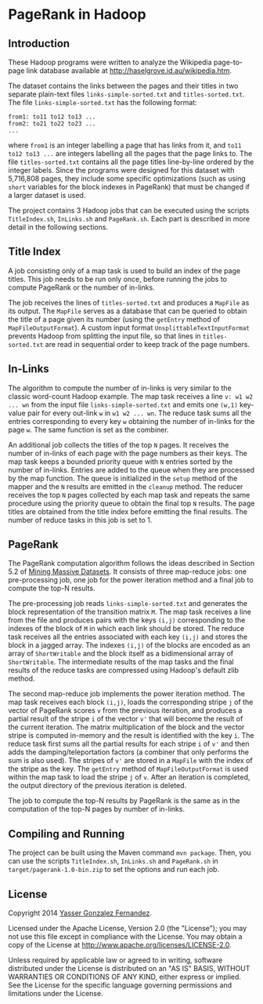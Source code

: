 # PageRank in Hadoop

## Introduction

These Hadoop programs were written to analyze the Wikipedia page-to-page link database available at http://haselgrove.id.au/wikipedia.htm. 

The dataset contains the links between the pages and their titles in two separate plain-text files `links-simple-sorted.txt` and `titles-sorted.txt`. The file `links-simple-sorted.txt` has the following format:

```
from1: to11 to12 to13 ...
from2: to21 to22 to23 ...
...
```

where `from1` is an integer labelling a page that has links from it, and `to11 to12 to13 ...` are integers labelling all the pages that the page links to. The file `titles-sorted.txt` contains all the page titles line-by-line ordered by the integer labels. Since the programs were designed for this dataset with 5,716,808 pages, they include some specific optimizations (such as using `short` variables for the block indexes in PageRank) that must be changed if a larger dataset is used.

The project contains 3 Hadoop jobs that can be executed using the scripts `TitleIndex.sh`, `InLinks.sh` and `PageRank.sh`. Each part is described in more detail in the following sections.


## Title Index

A job consisting only of a map task is used to build an index of the page titles. This job needs to be run only once, before running the jobs to compute PageRank or the number of in-links.

The job receives the lines of `titles-sorted.txt` and produces a `MapFile` as its output. The `MapFile` serves as a database that can be queried  to obtain the title of a page given its number (using the `getEntry` method of `MapFileOutputFormat`). A custom input format `UnsplittableTextInputFormat` prevents Hadoop from splitting the input file, so that lines in `titles-sorted.txt` are read in sequential order to keep track of the page numbers.


## In-Links

The algorithm to compute the number of in-links is very similar to the classic word-count Hadoop example. The map task receives a line `v: w1 w2 ... wn` from the input file `links-simple-sorted.txt` and emits one `(w,1)` key-value pair for every out-link `w` in `w1 w2 ... wn`. The reduce task sums all the entries corresponding to every key `w` obtaining the number of in-links for the page `w`. The same function is set as the combiner.

An additional job collects the titles of the top `N` pages. It receives the number of in-links of each page with the page numbers as their keys. The map task keeps a bounded priority queue with `N` entries sorted by the number of in-links. Entries are added to the queue when they are processed by the map function. The queue is initialized in the `setup` method of the mapper and the `N` results are emitted in the `cleanup` method. The reducer receives the top `N` pages collected by each map task and repeats the same procedure using the priority queue to obtain the final top `N` results. The page titles are obtained from the title index before emitting the final results. The number of reduce tasks in this job is set to 1.


## PageRank

The PageRank computation algorithm follows the ideas described in Section 5.2 of [Mining Massive Datasets][mmds]. It consists of three map-reduce jobs: one pre-processing job, one job for the power iteration method and a final job to compute the top-N results.

The pre-processing job reads `links-simple-sorted.txt` and generates the block representation of the transition matrix `M`. The map task receives a line from the file and produces pairs with the keys `(i,j)` corresponding to the indexes of the block of `M` in which each link should be stored. The reduce task receives all the entries associated with each key `(i,j)` and stores the block in a jagged array. The indexes `(i,j)` of the blocks are encoded as an array of `ShortWritable` and the block itself as a bidimensional array of `ShortWritable`. The intermediate results of the map tasks and the final results of the reduce tasks are compressed using Hadoop's default zlib method. 

The second map-reduce job implements the power iteration method. The map task receives each block `(i,j)`, loads the corresponding stripe `j` of the vector of PageRank scores `v` from the previous iteration, and produces a partial result of the stripe `i` of the vector `v'` that will become the result of the current iteration. The matrix multiplication of the block and the vector stripe is computed in-memory and the result is identified with the key `i`. The reduce task first sums all the partial results for each stripe `i` of `v'` and then adds the damping/teleportation factors (a combiner that only performs the sum is also used). The stripes of `v'` are stored in a `MapFile` with the index of the stripe as the key. The `getEntry` method of `MapFileOutputFormat` is used within the map task to load the stripe `j` of `v`. After an iteration is completed, the output directory of the previous iteration is deleted.

The job to compute the top-N results by PageRank is the same as in the computation of the top-N pages by number of in-links.

## Compiling and Running

The project can be built using the Maven command `mvn package`. Then, you can use the scripts `TitleIndex.sh`, `InLinks.sh` and `PageRank.sh` in `target/pagerank-1.0-bin.zip` to set the options and run each job.

## License

Copyright 2014 [Yasser Gonzalez Fernandez](mailto:ygonzalezfernandez@gmail.com).

Licensed under the Apache License, Version 2.0 (the "License"); you may not use this file except in compliance with the License. You may obtain a copy of the License at http://www.apache.org/licenses/LICENSE-2.0.

Unless required by applicable law or agreed to in writing, software distributed under the License is distributed on an "AS IS" BASIS, WITHOUT WARRANTIES OR CONDITIONS OF ANY KIND, either express or implied. See the License for the specific language governing permissions and limitations under the License.

[mmds]: http://infolab.stanford.edu/~ullman/mmds.html

